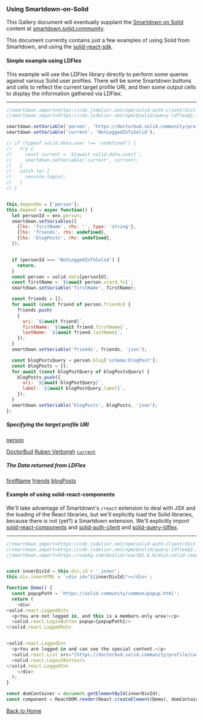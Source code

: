 ### Using Smartdown-on-Solid

This Gallery document will eventually supplant the [Smartdown on Solid](https://smartdown.solid.community/public/smartdown/) content at [smartdown.solid.community](https://smartdown.solid.community/public/).

This document currently contains just a few examples of using Solid from Smartdown, and using the [solid-react-sdk](https://github.com/inrupt/solid-react-sdk).


#### Simple example using LDFlex

This example will use the LDFlex library directly to perform some queries against various Solid user profiles. There will be some Smartdown buttons and cells to reflect the current target profile URI, and then some output cells to display the information gathered via LDFlex.

---

```javascript /playable/autoplay
//smartdown.import=https://cdn.jsdelivr.net/npm/solid-auth-client/dist-lib/solid-auth-client.bundle.js
//smartdown.import=https://cdn.jsdelivr.net/npm/@solid/query-ldflex@2.7.0/dist/solid-query-ldflex.bundle.js

smartdown.setVariable('person', 'https://doctorbud.solid.community/profile/card#me');
smartdown.setVariable('current', 'NotLoggedInToSolid');

// if (typeof solid.data.user !== 'undefined') {
//   try {
//     const current = `${await solid.data.user}`;
//     smartdown.setVariable('current', current);
//   }
//   catch (e) {
//     console.log(e);
//   }
// }


this.dependOn = ['person'];
this.depend = async function() {
  let personId = env.person;
  smartdown.setVariables([
    {lhs: 'firstName', rhs: '', type: 'string'},
    {lhs: 'friends', rhs: undefined},
    {lhs: 'blogPosts', rhs: undefined},
  ]);


  if (personId === 'NotLoggedInToSolid') {
    return;
  }
  const person = solid.data[personId];
  const firstName = `${await person.vcard_fn}`;
  smartdown.setVariable('firstName', firstName);

  const friends = [];
  for await (const friend of person.friends) {
    friends.push(
    {
      uri: `${await friend}`,
      firstName: `${await friend.firstName}`,
      lastName: `${await friend.lastName}`,
    });
  }
  smartdown.setVariable('friends', friends, 'json');

  const blogPostsQuery = person.blog['schema:blogPost'];
  const blogPosts = [];
  for await (const blogPostQuery of blogPostsQuery) {
    blogPosts.push({
      uri: `${await blogPostQuery}`,
      label: `${await blogPostQuery.label}`,
    });
  }
  smartdown.setVariable('blogPosts', blogPosts, 'json');
};
```


##### Specifying the target profile URI

[person](:?person|text)

[DoctorBud](:=person='https://doctorbud.solid.community/profile/card#me')
[Ruben Verborgh](:=person='https://ruben.verborgh.org/profile/#me')
[`current`](:=person=current)

##### The Data returned from LDFlex

[firstName](:!firstName)
[friends](:!friends)
[blogPosts](:!blogPosts)




#### Example of using solid-react-components

We'll take advantage of Smartdown's `/react` extension to deal with JSX and the loading of the React libraries, but we'll explicitly load the Solid libraries, because there is not (yet?) a Smartdown extension. We'll explicitly import [solid-react-components](https://github.com/solid/react-components) and [solid-auth-client]() and [solid-query-ldflex]().


---

```javascript /react/playable/autoplay/debug
//smartdown.import=https://cdn.jsdelivr.net/npm/solid-auth-client/dist-lib/solid-auth-client.bundle.js
//smartdown.import=https://cdn.jsdelivr.net/npm/@solid/query-ldflex@2.7.0/dist/solid-query-ldflex.bundle.js
//smartdown.import=https://unpkg.com/@solid/react@1.8.0/dist/solid-react.js


const innerDivId = this.div.id + '_inner';
this.div.innerHTML = `<div id="${innerDivId}"></div>`;

function Demo() {
  const popupPath = 'https://solid.community/common/popup.html';
  return (
    <div>
<solid.react.LoggedOut>
  <p>You are not logged in, and this is a members-only area!</p>
  <solid.react.LoginButton popup={popupPath}/>
</solid.react.LoggedOut>


<solid.react.LoggedIn>
  <p>You are logged in and can see the special content.</p>
  <solid.react.List src="[https://doctorbud.solid.community/profile/card#me].friends.firstName"/>
  <solid.react.LogoutButton/>
</solid.react.LoggedIn>
    </div>
  );
}

const domContainer = document.getElementById(innerDivId);
const component = ReactDOM.render(React.createElement(Demo), domContainer);

```



[Back to Home](:@Home)
